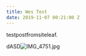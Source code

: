 ```yaml
---
title: Wes Test
date: 2019-11-07 00:21:00 Z
---
```


testpostfromsiteleaf. 

dASD![IMG_4751.jpg](/uploads/IMG_4751.jpg)